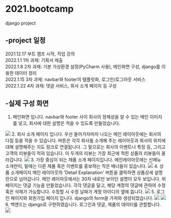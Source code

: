 # 2021.bootcamp
django project

## -project 일정
   2021.12.17 부트 캠프 시작, 직업 강의 </br>
   2022.1.1   1차 과제: 기획서 제출 </br>
   2022.1.8   2차 과제: 기본 가상환경 설정(PyCharm 사용), 메인화면 구성, django를 이용한 데이터 정리 </br>
   2022.1.15  3차 과제: navbar와 footer의 템플릿화, 로그인/로그아웃 서비스 </br>
   2022.1.22  4차 과제: 댓글 서비스, 회사 소개 페이지 등 구성 </br>

## -실제 구성 화면
   1. 메인화면 입니다. navbar와  footer 사이 회사의 정체성을 알 수 있는 메인 이미지를 넣고, 회사에 대한 설명은 적을 수 있도록 만들었습니다.
<img src="https://user-images.githubusercontent.com/93725108/153582224-085a3e7b-3cc7-44ff-bf96-28f07355316c.PNG">
    2. 회사 소개 페이지 입니다.
      우선 들어가자마자 나오는 메인 레이아웃에는 회사의 다짐 등을 적을 수 있습니다. 버튼은 각각 회사를 소개해 주는 레이아웃과 회사의 위치에 대해 설명해주는 지도 링크로 연결됩니다. 
      그 밑으로는 회사의 이벤트나 특징 등, 그리고 고객의 리뷰들이 적혀 있습니다. 이 두개의 리뷰는 가장 최근에 적힌 상품의 리뷰들이 올라갑니다.
<img src="https://user-images.githubusercontent.com/93725108/153582230-c5a1a6e9-b48e-43d6-af39-b0236b245baf.PNG">
    3. 가장 중심이 되는 제품 소개 페이지입니다. 메인레이아웃에는 신메뉴 소개란이, 밑에는 다른 제품 혹은 이벤트를 홍보하는 작은 배너들이 있습니다.
<img src="https://user-images.githubusercontent.com/93725108/153582237-93de12e6-91cb-4586-9606-295a5aba2328.PNG">
    4. 상품 소개페이지 메인 레이아웃의 'Detail Explanation' 버튼을 클릭하면 상품상세 설명란으로 넘어갑니다. 메인 레이아웃에서는 30자 내로만 보이던 설명이 모두 보입니다. 
       위 페이지는 댓글 기능을 만들었습니다. 각각 댓글을 달고, 해당 계정의 댓글에 관하여 수정 혹은 삭제가 가능합니다. 수정할 시 수정 날짜가 계정 아이디의 옆에 뜹니다.
<img src="https://user-images.githubusercontent.com/93725108/153582261-018bee30-edbd-41be-a9ce-f1909fb6a1b2.PNG">
    5. 로그인 페이지와 회원가입 페이지 입니다. django의 form을 가져와 생성되었습니다.
<img src="https://user-images.githubusercontent.com/93725108/153582276-e603aceb-9e8f-478f-945a-27e0f0313440.PNG">
<img src="https://user-images.githubusercontent.com/93725108/153582282-5cf9eacd-28f7-4e99-9e80-7a545c8e66e0.PNG">
    6. 백엔드는 django로 구현하였습니다. 로그인과 댓글, 제품의 데이터를 관할합니다.
<img src="https://user-images.githubusercontent.com/93725108/153582297-c248ac3f-fe87-413c-aff3-c8bbd665e363.PNG">
